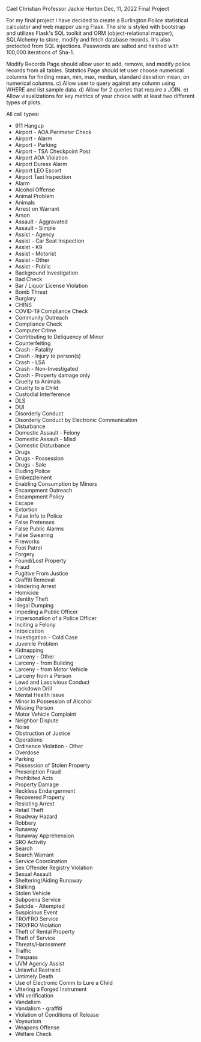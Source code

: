 Cael Christian
Professor Jackie Horton
Dec, 11, 2022
Final Project

For my final project I have decided to create a Burlington Police statistical calculator and web mapper using Flask. The site is styled with bootstrap and utilizes Flask's SQL toolkit and ORM (object-relational mapper), SQLAlchemy to store, modify and fetch database records.
It's also protected from SQL injections.
Passwords are salted and hashed with 100,000 iterations of Sha-1.


Modify Records Page should allow user to add, remove, and modify police records from all tables.
Statstics Page should let user choose numerical columns for finding mean, min, max, median, standard deviation mean, on numerical columns. 
c) Allow user to query against any column using WHERE and list sample data. 
d) Allow for 2 queries that require a JOIN. 
e) Allow visualizations for key metrics of your choice with at least two different types of plots.

All call types:
- 911 Hangup
- Airport - AOA Perimeter Check
- Airport - Alarm
- Airport - Parking
- Airport - TSA Checkpoint Post
- Airport AOA Violation
- Airport Duress Alarm
- Airport LEO Escort
- Airport Taxi Inspection
- Alarm
- Alcohol Offense
- Animal Problem
- Animals
- Arrest on Warrant
- Arson
- Assault - Aggravated
- Assault - Simple
- Assist - Agency
- Assist - Car Seat Inspection
- Assist - K9
- Assist - Motorist
- Assist - Other
- Assist - Public
- Background Investigation
- Bad Check
- Bar / Liquor License Violation
- Bomb Threat
- Burglary
- CHINS
- COVID-19 Compliance Check
- Community Outreach
- Compliance Check
- Computer Crime
- Contributing to Deliquency of Minor
- Counterfeiting
- Crash - Fatality
- Crash - Injury to person(s)
- Crash - LSA
- Crash - Non-Investigated
- Crash - Property damage only
- Cruelty to Animals
- Cruelty to a Child
- Custodial Interference
- DLS
- DUI
- Disorderly Conduct
- Disorderly Conduct by Electronic Communication
- Disturbance
- Domestic Assault - Felony
- Domestic Assault - Misd
- Domestic Disturbance
- Drugs
- Drugs - Possession
- Drugs - Sale
- Eluding Police
- Embezzlement
- Enabling Consumption by Minors
- Encampment Outreach
- Encampment Policy
- Escape
- Extortion
- False Info to Police
- False Pretenses
- False Public Alarms
- False Swearing
- Fireworks
- Foot Patrol
- Forgery
- Found/Lost Property
- Fraud
- Fugitive From Justice
- Graffiti Removal
- Hindering Arrest
- Homicide
- Identity Theft
- Illegal Dumping
- Impeding a Public Officer
- Impersonation of a Police Officer
- Inciting a Felony
- Intoxication
- Investigation - Cold Case
- Juvenile Problem
- Kidnapping
- Larceny - Other
- Larceny - from Building
- Larceny - from Motor Vehicle
- Larceny from a Person
- Lewd and Lascivious Conduct
- Lockdown Drill
- Mental Health Issue
- Minor in Possession of Alcohol
- Missing Person
- Motor Vehicle Complaint
- Neighbor Dispute
- Noise
- Obstruction of Justice
- Operations
- Ordinance Violation - Other
- Overdose
- Parking
- Possession of Stolen Property
- Prescription Fraud
- Prohibited Acts
- Property Damage
- Reckless Endangerment
- Recovered Property
- Resisting Arrest
- Retail Theft
- Roadway Hazard
- Robbery
- Runaway
- Runaway Apprehension
- SRO Activity
- Search
- Search Warrant
- Service Coordination
- Sex Offender Registry Violation
- Sexual Assault
- Sheltering/Aiding Runaway
- Stalking
- Stolen Vehicle
- Subpoena Service
- Suicide - Attempted
- Suspicious Event
- TRO/FRO Service
- TRO/FRO Violation
- Theft of Rental Property
- Theft of Service
- Threats/Harassment
- Traffic
- Trespass
- UVM Agency Assist
- Unlawful Restraint
- Untimely Death
- Use of Electronic Comm to Lure a Child
- Uttering a Forged Instrument
- VIN verification
- Vandalism
- Vandalism - graffiti
- Violation of Conditions of Release
- Voyeurism
- Weapons Offense
- Welfare Check